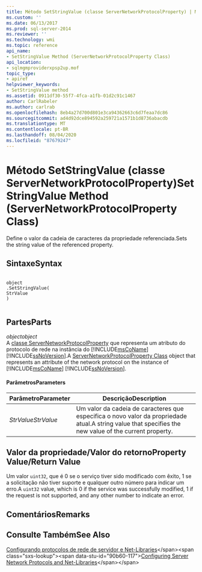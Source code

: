```yaml
---
title: Método SetStringValue (classe ServerNetworkProtocolProperty) | Microsoft Docs
ms.custom: ''
ms.date: 06/13/2017
ms.prod: sql-server-2014
ms.reviewer: ''
ms.technology: wmi
ms.topic: reference
api_name:
- SetStringValue Method (ServerNetworkProtocolProperty Class)
api_location:
- sqlmgmproviderxpsp2up.mof
topic_type:
- apiref
helpviewer_keywords:
- SetStringValue method
ms.assetid: 0911df30-55f7-4fca-a1fb-01d2c91c1467
author: CarlRabeler
ms.author: carlrab
ms.openlocfilehash: 8eb4a27d700d801e3ca94362663c6d7feaa7dc86
ms.sourcegitcommit: ad4d92dce894592a259721a1571b1d8736abacdb
ms.translationtype: MT
ms.contentlocale: pt-BR
ms.lasthandoff: 08/04/2020
ms.locfileid: "87679247"
---
```

# <a name="setstringvalue-method-servernetworkprotocolproperty-class"></a><span data-ttu-id="90b60-102">Método SetStringValue (classe ServerNetworkProtocolProperty)</span><span class="sxs-lookup"><span data-stu-id="90b60-102">SetStringValue Method (ServerNetworkProtocolProperty Class)</span></span>
  <span data-ttu-id="90b60-103">Define o valor da cadeia de caracteres da propriedade referenciada.</span><span class="sxs-lookup"><span data-stu-id="90b60-103">Sets the string value of the referenced property.</span></span>  
  
## <a name="syntax"></a><span data-ttu-id="90b60-104">Sintaxe</span><span class="sxs-lookup"><span data-stu-id="90b60-104">Syntax</span></span>  
  
```  
  
object  
.SetStringValue(  
StrValue  
)  
  
```  
  
## <a name="parts"></a><span data-ttu-id="90b60-105">Partes</span><span class="sxs-lookup"><span data-stu-id="90b60-105">Parts</span></span>  
 <span data-ttu-id="90b60-106">*object*</span><span class="sxs-lookup"><span data-stu-id="90b60-106">*object*</span></span>  
 <span data-ttu-id="90b60-107">A [classe ServerNetworkProtocolProperty](servernetworkprotocolproperty-class.md) que representa um atributo do protocolo de rede na instância do [!INCLUDE[msCoName](../../../includes/msconame-md.md)] [!INCLUDE[ssNoVersion](../../../includes/ssnoversion-md.md)].</span><span class="sxs-lookup"><span data-stu-id="90b60-107">A [ServerNetworkProtocolProperty Class](servernetworkprotocolproperty-class.md) object that represents an attribute of the network protocol on the instance of [!INCLUDE[msCoName](../../../includes/msconame-md.md)] [!INCLUDE[ssNoVersion](../../../includes/ssnoversion-md.md)].</span></span>  
  
#### <a name="parameters"></a><span data-ttu-id="90b60-108">Parâmetros</span><span class="sxs-lookup"><span data-stu-id="90b60-108">Parameters</span></span>  
  
|<span data-ttu-id="90b60-109">Parâmetro</span><span class="sxs-lookup"><span data-stu-id="90b60-109">Parameter</span></span>|<span data-ttu-id="90b60-110">Descrição</span><span class="sxs-lookup"><span data-stu-id="90b60-110">Description</span></span>|  
|---------------|-----------------|  
|<span data-ttu-id="90b60-111">*StrValue*</span><span class="sxs-lookup"><span data-stu-id="90b60-111">*StrValue*</span></span>|<span data-ttu-id="90b60-112">Um valor da cadeia de caracteres que especifica o novo valor da propriedade atual.</span><span class="sxs-lookup"><span data-stu-id="90b60-112">A string value that specifies the new value of the current property.</span></span>|  
  
## <a name="property-valuereturn-value"></a><span data-ttu-id="90b60-113">Valor da propriedade/Valor do retorno</span><span class="sxs-lookup"><span data-stu-id="90b60-113">Property Value/Return Value</span></span>  
 <span data-ttu-id="90b60-114">Um valor `uint32`, que é 0 se o serviço tiver sido modificado com êxito, 1 se a solicitação não tiver suporte e qualquer outro número para indicar um erro.</span><span class="sxs-lookup"><span data-stu-id="90b60-114">A `uint32` value, which is 0 if the service was successfully modified, 1 if the request is not supported, and any other number to indicate an error.</span></span>  
  
## <a name="remarks"></a><span data-ttu-id="90b60-115">Comentários</span><span class="sxs-lookup"><span data-stu-id="90b60-115">Remarks</span></span>  
  
## <a name="see-also"></a><span data-ttu-id="90b60-116">Consulte Também</span><span class="sxs-lookup"><span data-stu-id="90b60-116">See Also</span></span>  
 <span data-ttu-id="90b60-117">[Configurando protocolos de rede de servidor e Net-Libraries](https://msdn.microsoft.com/library/ms177485\(v=sql.100\).aspx)</span><span class="sxs-lookup"><span data-stu-id="90b60-117">[Configuring Server Network Protocols and Net-Libraries](https://msdn.microsoft.com/library/ms177485\(v=sql.100\).aspx)</span></span>  
  
  
